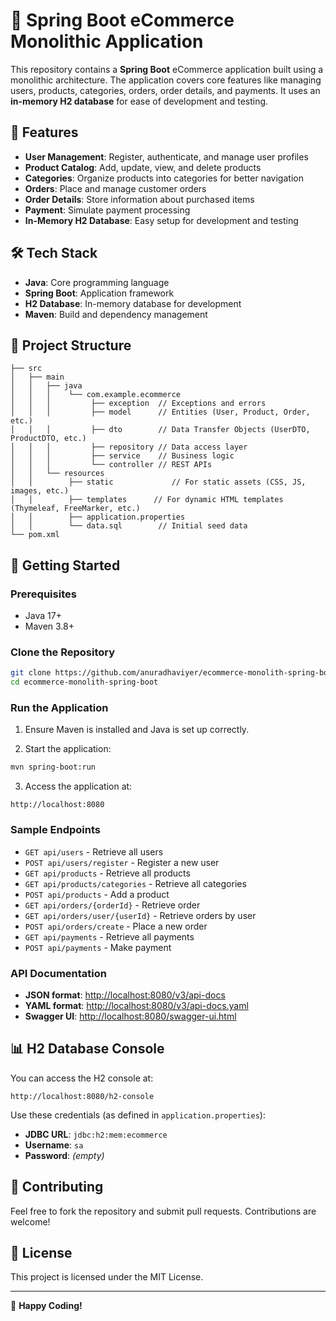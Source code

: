 # 🛒 Spring Boot eCommerce Monolithic Application

This repository contains a **Spring Boot** eCommerce application built using a monolithic architecture. The application covers core features like managing users, products, categories, orders, order details, and payments. It uses an **in-memory H2 database** for ease of development and testing.

## 📌 Features

- **User Management**: Register, authenticate, and manage user profiles
- **Product Catalog**: Add, update, view, and delete products
- **Categories**: Organize products into categories for better navigation
- **Orders**: Place and manage customer orders
- **Order Details**: Store information about purchased items
- **Payment**: Simulate payment processing
- **In-Memory H2 Database**: Easy setup for development and testing

## 🛠️ Tech Stack

- **Java**: Core programming language
- **Spring Boot**: Application framework
- **H2 Database**: In-memory database for development
- **Maven**: Build and dependency management

## 📂 Project Structure

```
├── src
│   ├── main
│   │   ├── java
│   │   │    └── com.example.ecommerce
│   │   │         ├── exception  // Exceptions and errors
│   │   │         ├── model      // Entities (User, Product, Order, etc.)
│   │   │         ├── dto        // Data Transfer Objects (UserDTO, ProductDTO, etc.)
│   │   │         ├── repository // Data access layer
│   │   │         ├── service    // Business logic
│   │   │         └── controller // REST APIs
│   │   └── resources
│   │        ├── static 			// For static assets (CSS, JS, images, etc.)
│   │        ├── templates 		// For dynamic HTML templates (Thymeleaf, FreeMarker, etc.)
│   │        ├── application.properties
│   │        └── data.sql        // Initial seed data
└── pom.xml
```

## 🚀 Getting Started

### Prerequisites

- Java 17+
- Maven 3.8+

### Clone the Repository

```bash
git clone https://github.com/anuradhaviyer/ecommerce-monolith-spring-boot.git
cd ecommerce-monolith-spring-boot
```

### Run the Application

1. Ensure Maven is installed and Java is set up correctly.

2. Start the application:

```bash
mvn spring-boot:run
```

3. Access the application at:

```
http://localhost:8080
```

### Sample Endpoints
- `GET api/users` - Retrieve all users
- `POST api/users/register` - Register a new user
- `GET api/products` - Retrieve all products
- `GET api/products/categories` - Retrieve all categories
- `POST api/products` - Add a product 
- `GET api/orders/{orderId}` - Retrieve order
- `GET api/orders/user/{userId}` - Retrieve orders by user
- `POST api/orders/create` - Place a new order
- `GET api/payments` - Retrieve all payments
- `POST api/payments` - Make payment

### API Documentation

- **JSON format**: [http://localhost:8080/v3/api-docs](http://localhost:8080/v3/api-docs)
- **YAML format**: [http://localhost:8080/v3/api-docs.yaml](http://localhost:8080/v3/api-docs.yaml)
- **Swagger UI**: [http://localhost:8080/swagger-ui.html](http://localhost:8080/swagger-ui.html)


## 📊 H2 Database Console

You can access the H2 console at:

```
http://localhost:8080/h2-console
```

Use these credentials (as defined in `application.properties`):

- **JDBC URL**: `jdbc:h2:mem:ecommerce`
- **Username**: `sa`
- **Password**: *(empty)*

## 🤝 Contributing

Feel free to fork the repository and submit pull requests. Contributions are welcome!

## 📜 License

This project is licensed under the MIT License.

---

🌟 **Happy Coding!**

